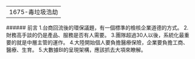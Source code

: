 <table>
    <tr>
        <td>1675-毒垃圾浩劫</td>
    </tr>
</table>
###### 前言 
1.台商回流後的環保議題，有一個標準的檢核企業道德的方式。
2.財務高手談的仍是產品、服務是否有人需要。
3.團隊超過30人以後，系統化最重要的就是中層主管的運作。
4.大陸開始個人要負擔醫療保險，企業要負擔工商、醫療、生育。
5.大數據BI的呈現架構，應該抓去大項來瞭解。
